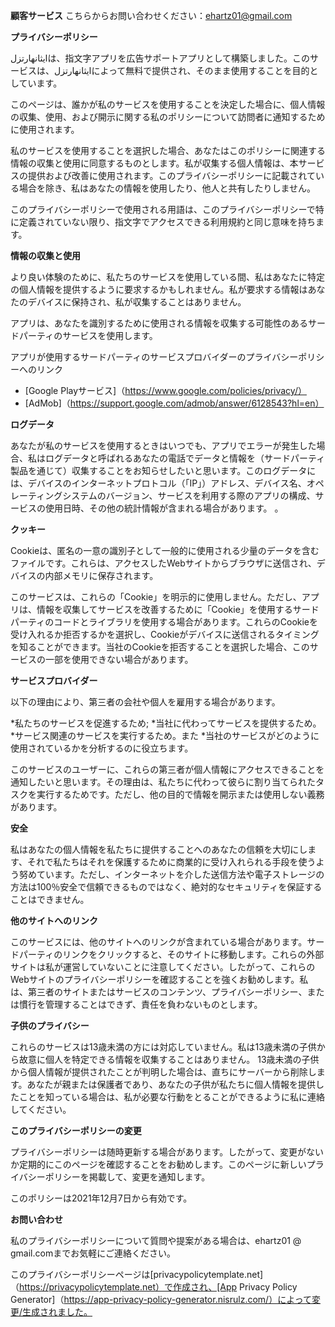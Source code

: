 **顧客サービス**
こちらからお問い合わせください：ehartz01@gmail.com

**プライバシーポリシー**

ايثانهارتزلは、指文字アプリを広告サポートアプリとして構築しました。このサービスは、ايثانهارتزلによって無料で提供され、そのまま使用することを目的としています。

このページは、誰かが私のサービスを使用することを決定した場合に、個人情報の収集、使用、および開示に関する私のポリシーについて訪問者に通知するために使用されます。

私のサービスを使用することを選択した場合、あなたはこのポリシーに関連する情報の収集と使用に同意するものとします。私が収集する個人情報は、本サービスの提供および改善に使用されます。このプライバシーポリシーに記載されている場合を除き、私はあなたの情報を使用したり、他人と共有したりしません。

このプライバシーポリシーで使用される用語は、このプライバシーポリシーで特に定義されていない限り、指文字でアクセスできる利用規約と同じ意味を持ちます。

**情報の収集と使用**

より良い体験のために、私たちのサービスを使用している間、私はあなたに特定の個人情報を提供するように要求するかもしれません。私が要求する情報はあなたのデバイスに保持され、私が収集することはありません。

アプリは、あなたを識別するために使用される情報を収集する可能性のあるサードパーティのサービスを使用します。

アプリが使用するサードパーティのサービスプロバイダーのプライバシーポリシーへのリンク

* [Google Playサービス]（https://www.google.com/policies/privacy/）
* [AdMob]（https://support.google.com/admob/answer/6128543?hl=en）

**ログデータ**

あなたが私のサービスを使用するときはいつでも、アプリでエラーが発生した場合、私はログデータと呼ばれるあなたの電話でデータと情報を（サードパーティ製品を通じて）収集することをお知らせしたいと思います。このログデータには、デバイスのインターネットプロトコル（「IP」）アドレス、デバイス名、オペレーティングシステムのバージョン、サービスを利用する際のアプリの構成、サービスの使用日時、その他の統計情報が含まれる場合があります。 。

**クッキー**

Cookieは、匿名の一意の識別子として一般的に使用される少量のデータを含むファイルです。これらは、アクセスしたWebサイトからブラウザに送信され、デバイスの内部メモリに保存されます。

このサービスは、これらの「Cookie」を明示的に使用しません。ただし、アプリは、情報を収集してサービスを改善するために「Cookie」を使用するサードパーティのコードとライブラリを使用する場合があります。これらのCookieを受け入れるか拒否するかを選択し、Cookieがデバイスに送信されるタイミングを知ることができます。当社のCookieを拒否することを選択した場合、このサービスの一部を使用できない場合があります。

**サービスプロバイダー**

以下の理由により、第三者の会社や個人を雇用する場合があります。

*私たちのサービスを促進するため;
*当社に代わってサービスを提供するため。
*サービス関連のサービスを実行するため。また
*当社のサービスがどのように使用されているかを分析するのに役立ちます。

このサービスのユーザーに、これらの第三者が個人情報にアクセスできることを通知したいと思います。その理由は、私たちに代わって彼らに割り当てられたタスクを実行するためです。ただし、他の目的で情報を開示または使用しない義務があります。

**安全**

私はあなたの個人情報を私たちに提供することへのあなたの信頼を大切にします、それで私たちはそれを保護するために商業的に受け入れられる手段を使うよう努めています。ただし、インターネットを介した送信方法や電子ストレージの方法は100％安全で信頼できるものではなく、絶対的なセキュリティを保証することはできません。

**他のサイトへのリンク**

このサービスには、他のサイトへのリンクが含まれている場合があります。サードパーティのリンクをクリックすると、そのサイトに移動します。これらの外部サイトは私が運営していないことに注意してください。したがって、これらのWebサイトのプライバシーポリシーを確認することを強くお勧めします。私は、第三者のサイトまたはサービスのコンテンツ、プライバシーポリシー、または慣行を管理することはできず、責任を負わないものとします。

**子供のプライバシー**

これらのサービスは13歳未満の方には対応していません。私は13歳未満の子供から故意に個人を特定できる情報を収集することはありません。 13歳未満の子供から個人情報が提供されたことが判明した場合は、直ちにサーバーから削除します。あなたが親または保護者であり、あなたの子供が私たちに個人情報を提供したことを知っている場合は、私が必要な行動をとることができるように私に連絡してください。

**このプライバシーポリシーの変更**

プライバシーポリシーは随時更新する場合があります。したがって、変更がないか定期的にこのページを確認することをお勧めします。このページに新しいプライバシーポリシーを掲載して、変更を通知します。

このポリシーは2021年12月7日から有効です。

**お問い合わせ**

私のプライバシーポリシーについて質問や提案がある場合は、ehartz01 @ gmail.comまでお気軽にご連絡ください。

このプライバシーポリシーページは[privacypolicytemplate.net]（https://privacypolicytemplate.net）で作成され、[App Privacy Policy Generator]（https://app-privacy-policy-generator.nisrulz.com/）によって変更/生成されました。

